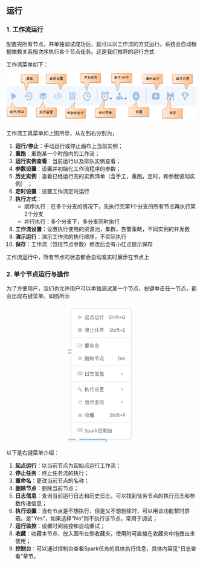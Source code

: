 ## 运行

### 1. 工作流运行

配置完所有节点，并单独调试成功后，就可以以工作流的方式运行。系统会自动根据依赖关系按次序执行各个节点任务。这是我们推荐的运行方式

工作流菜单如下： 
<div  align="center">
	<img src="./manual/runflow1.png"/>   
</div>

工作流工具菜单如上图所示，从左到右分别为，

1. **运行/停止**：手动运行或停止画布上当前实例；
2. **重跑**：重跑某一个时段内的工作流；
3. **运行实例查看**：当前运行以及排队实例查看；
2. **参数设置**：设置并初始化工作流程序的参数；
3. **历史实例**：查看已经运行完的实例清单（含手工，重跑，定时，和参数驱动实例） ；
4. **定时设置**：设置工作流定时运行
5. **执行方式**：
	* 顺序执行：在多个分支的情况下，先执行完第1个分支的所有节点再执行第2个分支
	* 并行执行：多个分支下，多分支同时执行
6.  **工作流设置**：设置执行使用的资源池，集群，告警策略，不同实例的并发数
7.  **演示运行**：演示工作流的执行顺序，不实际执行
8.  **保存**：工作流（包括节点参数）修改后会有小红点提示保存
	

工作流运行中，所有节点的状态都会自动准实时展示在节点上


### 2. 单个节点运行与操作

为了方便用户，我们也允许用户可以单独调试某一个节点，右键单击任一节点，都会出现右键菜单。如图所示
<div  align="center">
	<img src="./manual/runflow2.png"/>   
</div>


以下是右键菜单介绍：

1. **起点运行**：以当前节点为起始点运行工作流；
2. **停止任务**：终止任务流的执行；
3. **重命名**：更改当前节点的名称；
4. **删除节点**：删除当前节点；
5. **日志信息**：查询当前运行日志和历史日志，可以找到任务节点的执行日志和参数传递信息；
6. **执行设置**：当有节点是不想执行，但是又不想删除时，可以用该功能暂时屏蔽。是"Yes"，如果选择"No"则不执行该节点，常用于调试；
7. **运行监控**：设置时间监控和自动重试；
8. **收藏**：收藏本节点，放入画布左侧收藏夹，使用时可直接在收藏夹中拖拽出来使用；
8. **控制台**：可以通过控制台查看Spark任务的具体执行信息，具体内容见“日志查看”章节。


